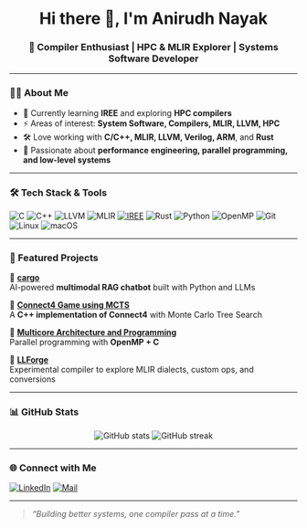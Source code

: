 <!-- Profile Header -->
<h1 align="center">Hi there 👋, I'm Anirudh Nayak</h1>
<h3 align="center">🚀 Compiler Enthusiast | HPC & MLIR Explorer | Systems Software Developer</h3>

---

### 👨‍💻 About Me  
- 🌱 Currently learning **IREE** and exploring **HPC compilers**  
- ⚡ Areas of interest: **System Software, Compilers, MLIR, LLVM, HPC**  
- 🛠️ Love working with **C/C++, MLIR, LLVM, Verilog, ARM**, and **Rust**  
- 🎯 Passionate about **performance engineering, parallel programming, and low-level systems**  

---

### 🛠️ Tech Stack & Tools  

![C](https://img.shields.io/badge/C-A8B9CC?style=for-the-badge&logo=c&logoColor=white)
![C++](https://img.shields.io/badge/C++-00599C?style=for-the-badge&logo=c%2B%2B&logoColor=white)
![LLVM](https://img.shields.io/badge/LLVM-262D3A?style=for-the-badge&logo=llvm&logoColor=white)
![MLIR](https://img.shields.io/badge/MLIR-7C3AED?style=for-the-badge)
[![IREE](https://img.shields.io/badge/IREE-Compiler-orange?style=for-the-badge&logo=google&logoColor=white)](https://github.com/openxla/iree)
![Rust](https://img.shields.io/badge/Rust-000000?style=for-the-badge&logo=rust&logoColor=white)
![Python](https://img.shields.io/badge/Python-3670A0?style=for-the-badge&logo=python&logoColor=ffdd54)
![OpenMP](https://img.shields.io/badge/OpenMP-0097A7?style=for-the-badge)
![Git](https://img.shields.io/badge/Git-F05032?style=for-the-badge&logo=git&logoColor=white)
![Linux](https://img.shields.io/badge/Linux-FCC624?style=for-the-badge&logo=linux&logoColor=black)
![macOS](https://img.shields.io/badge/macOS-000000?style=for-the-badge&logo=apple&logoColor=white)

---

### 🔬 Featured Projects  

📌 **[cargo](https://github.com/anirudhnayak27/cargo)**  
AI-powered **multimodal RAG chatbot** built with Python and LLMs  

📌 **[Connect4 Game using MCTS](https://github.com/anirudhnayak27/Connect4_game_using_MCTS)**  
A **C++ implementation of Connect4** with Monte Carlo Tree Search  

📌 **[Multicore Architecture and Programming](https://github.com/anirudhnayak27/Multicore_Architecture_and_Programming)**  
Parallel programming with **OpenMP + C**  

📌 **[LLForge](https://github.com/anirudhnayak27/LLForge)**  
Experimental compiler to explore MLIR dialects, custom ops, and conversions

---

### 📊 GitHub Stats  

<p align="center">
  <img src="https://github-readme-stats.vercel.app/api?username=anirudhnayak27&show_icons=true&theme=radical" alt="GitHub stats" />
  <img src="https://github-readme-streak-stats.herokuapp.com/?user=anirudhnayak27&theme=radical" alt="GitHub streak" />
</p>

---

### 🌐 Connect with Me  

[![LinkedIn](https://img.shields.io/badge/LinkedIn-0A66C2?style=for-the-badge&logo=linkedin&logoColor=white)](www.linkedin.com/in/anirudh-nayak-253916243)
[![Mail](https://img.shields.io/badge/Email-D14836?style=for-the-badge&logo=gmail&logoColor=white)](mailto:anirudh.nayak.ubl@gmail.com)

---

> _“Building better systems, one compiler pass at a time.”_  

